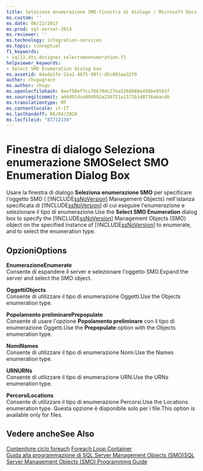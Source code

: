 ```yaml
---
title: Seleziona enumerazione SMO-finestra di dialogo | Microsoft Docs
ms.custom: ''
ms.date: 08/22/2017
ms.prod: sql-server-2014
ms.reviewer: ''
ms.technology: integration-services
ms.topic: conceptual
f1_keywords:
- sql12.dts.designer.selectsmoenumeration.f1
helpviewer_keywords:
- Select SMO Enumeration dialog box
ms.assetid: 64ada1fe-21a2-4675-98fc-d5c803aa32f0
author: chugugrace
ms.author: chugu
ms.openlocfilehash: 8eef50ef7cc70670dc27ea5268980a450be9593f
ms.sourcegitcommit: ad4d92dce894592a259721a1571b1d8736abacdb
ms.translationtype: MT
ms.contentlocale: it-IT
ms.lasthandoff: 08/04/2020
ms.locfileid: "87712139"
---
```

# <a name="select-smo-enumeration-dialog-box"></a><span data-ttu-id="0ae06-102">Finestra di dialogo Seleziona enumerazione SMO</span><span class="sxs-lookup"><span data-stu-id="0ae06-102">Select SMO Enumeration Dialog Box</span></span>
  <span data-ttu-id="0ae06-103">Usare la finestra di dialogo **Seleziona enumerazione SMO** per specificare l'oggetto SMO ( [!INCLUDE[ssNoVersion](../includes/ssnoversion-md.md)] Management Objects) nell'istanza specificata di [!INCLUDE[ssNoVersion](../includes/ssnoversion-md.md)] di cui eseguire l'enumerazione e selezionare il tipo di enumerazione.</span><span class="sxs-lookup"><span data-stu-id="0ae06-103">Use the **Select SMO Enumeration** dialog box to specify the [!INCLUDE[ssNoVersion](../includes/ssnoversion-md.md)] Management Objects (SMO) object on the specified instance of [!INCLUDE[ssNoVersion](../includes/ssnoversion-md.md)] to enumerate, and to select the enumeration type.</span></span>  
  
## <a name="options"></a><span data-ttu-id="0ae06-104">Opzioni</span><span class="sxs-lookup"><span data-stu-id="0ae06-104">Options</span></span>  
 <span data-ttu-id="0ae06-105">**Enumerazione**</span><span class="sxs-lookup"><span data-stu-id="0ae06-105">**Enumerate**</span></span>  
 <span data-ttu-id="0ae06-106">Consente di espandere il server e selezionare l'oggetto SMO.</span><span class="sxs-lookup"><span data-stu-id="0ae06-106">Expand the server and select the SMO object.</span></span>  
  
 <span data-ttu-id="0ae06-107">**Oggetti**</span><span class="sxs-lookup"><span data-stu-id="0ae06-107">**Objects**</span></span>  
 <span data-ttu-id="0ae06-108">Consente di utilizzare il tipo di enumerazione Oggetti.</span><span class="sxs-lookup"><span data-stu-id="0ae06-108">Use the Objects enumeration type.</span></span>  
  
 <span data-ttu-id="0ae06-109">**Popolamento preliminare**</span><span class="sxs-lookup"><span data-stu-id="0ae06-109">**Prepopulate**</span></span>  
 <span data-ttu-id="0ae06-110">Consente di usare l'opzione **Popolamento preliminare** con il tipo di enumerazione Oggetti.</span><span class="sxs-lookup"><span data-stu-id="0ae06-110">Use the **Prepopulate** option with the Objects enumeration type.</span></span>  
  
 <span data-ttu-id="0ae06-111">**Nomi**</span><span class="sxs-lookup"><span data-stu-id="0ae06-111">**Names**</span></span>  
 <span data-ttu-id="0ae06-112">Consente di utilizzare il tipo di enumerazione Nomi.</span><span class="sxs-lookup"><span data-stu-id="0ae06-112">Use the Names enumeration type.</span></span>  
  
 <span data-ttu-id="0ae06-113">**URN**</span><span class="sxs-lookup"><span data-stu-id="0ae06-113">**URNs**</span></span>  
 <span data-ttu-id="0ae06-114">Consente di utilizzare il tipo di enumerazione URN.</span><span class="sxs-lookup"><span data-stu-id="0ae06-114">Use the URNs enumeration type.</span></span>  
  
 <span data-ttu-id="0ae06-115">**Percorsi**</span><span class="sxs-lookup"><span data-stu-id="0ae06-115">**Locations**</span></span>  
 <span data-ttu-id="0ae06-116">Consente di utilizzare il tipo di enumerazione Percorsi.</span><span class="sxs-lookup"><span data-stu-id="0ae06-116">Use the Locations enumeration type.</span></span> <span data-ttu-id="0ae06-117">Questa opzione è disponibile solo per i file.</span><span class="sxs-lookup"><span data-stu-id="0ae06-117">This option is available only for files.</span></span>  
  
## <a name="see-also"></a><span data-ttu-id="0ae06-118">Vedere anche</span><span class="sxs-lookup"><span data-stu-id="0ae06-118">See Also</span></span>  
 <span data-ttu-id="0ae06-119">[Contenitore ciclo foreach](control-flow/foreach-loop-container.md) </span><span class="sxs-lookup"><span data-stu-id="0ae06-119">[Foreach Loop Container](control-flow/foreach-loop-container.md) </span></span>  
 [<span data-ttu-id="0ae06-120">Guida alla programmazione di SQL Server Management Objects &#40;SMO&#41;</span><span class="sxs-lookup"><span data-stu-id="0ae06-120">SQL Server Management Objects &#40;SMO&#41; Programming Guide</span></span>](../relational-databases/server-management-objects-smo/sql-server-management-objects-smo-programming-guide.md)  
  
  
